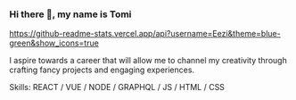 ### Hi there 👋, my name is Tomi
https://github-readme-stats.vercel.app/api?username=Eezi&theme=blue-green&show_icons=true

I aspire towards a career that will allow me to channel my creativity through crafting fancy projects and engaging experiences.

Skills: REACT / VUE  / NODE / GRAPHQL / JS / HTML / CSS





